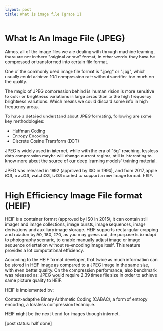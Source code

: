 ```yaml
---
layout: post
title: What is image file [grade 1]
---
```


# What Is An Image File (JPEG)

Almost all of the image files we are dealing with through machine learning, there are not in there "original or raw" format, in other words, they have be compressed or transformed into certain file format.

One of the commonly used image file format is ".jpeg" or ".jpg", which usually could achieve 10:1 compression rate without sacrifice too much on the quality.

The magic of JPEG compression behind is: human vision is more sensitive to color or brightness variations in large areas than to the high frequency brightness variations. Which means we could discard some info in high frequency areas.

To have a detailed understand about JPEG formating, following are some key methodologies: 

* Huffman Coding
* Entropy Encoding
* Discrete Cosine Transform (DCT)

JPEG is widely used in internet, while with the era of "5g" reaching, lossless data compression maybe will change current regime, still is interesting to know more about the source of our deep learning models' training material.

JPEG was released in 1992 (approved by ISO in 1994), and from 2017, apple iOS, macOS, watchOS, tvOS started to support a new image format: HEIF.

# High Efficiency Image File format (HEIF)

HEIF is a container format (approved by ISO in 2015), it can contain still images and image collections, image bursts, image sequences, image derivations and auxiliary image storage. HEIF supports rectangular cropping and rotation by 90, 180, 270, as you may guess out, the purpose is to adapt to photography scenario, to enable manually adjust image or image sequence orientation without re-encoding image itself. This feature provides a lot computational efficiency.

According to the HEIF format developer, that twice as much information can be stored in HEIF image as compared to a JPEG image in the same size, with even better quality. On the compression performance, also benchmark was released as: JPEG would require 2.39 times file size in order to achieve same picture quality to HEIF.

HEIF is implemented by:

Context-adaptive Binary Arithmetic Coding (CABAC), a form of entropy encoding, a lossless compression technique.

HEIF might be the next trend for images through internet.

[post status: half done]